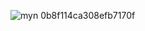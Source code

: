 ![myn 0b8f114ca308efb7170f](https://github.com/jayantsB123/E-COMMERCE-WEBSITE/assets/97082996/d4680b3c-8620-49a2-b036-6a87d55ef5ee)
